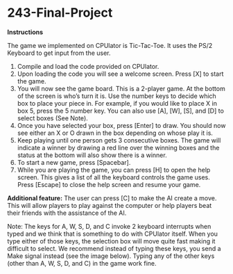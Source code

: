 # 243-Final-Project

**Instructions**

The game we implemented on CPUlator is Tic-Tac-Toe. It uses the PS/2 Keyboard to get input from the user. 

1. Compile and load the code provided on CPUlator. 
2. Upon loading the code you will see a welcome screen. Press [X] to start the game. 
3. You will now see the game board. This is a 2-player game. At the bottom of the screen is who’s turn it is. Use the number keys to decide which box to place your piece in. For example, if you would like to place X in box 5, press the 5 number key. You can also use [A], [W], [S], and [D] to select boxes (See Note). 
4. Once you have selected your box, press [Enter] to draw. You should now see either an X or O drawn in the box depending on whose play it is.
5. Keep playing until one person gets 3 consecutive boxes. The game will indicate a winner by drawing a red line over the winning boxes and the status at the bottom will also show there is a winner. 
6. To start a new game, press [Spacebar]. 
7. While you are playing the game, you can press [H] to open the help screen. This gives a list of all the keyboard controls the game uses. Press [Escape] to close the help screen and resume your game.

**Additional feature:**
The user can press [C] to make the AI create a move. This will allow players to play against the computer or help players beat their friends with the assistance of the AI. 

Note: The keys for A, W, S, D, and C invoke 2 keyboard interrupts when typed and we think that is something to do with CPUlator itself. When you type either of those keys, the selection box will move quite fast making it difficult to select. We recommend instead of typing these keys, you send a Make signal instead (see the image below). Typing any of the other keys (other than A, W, S, D, and C) in the game work fine.

